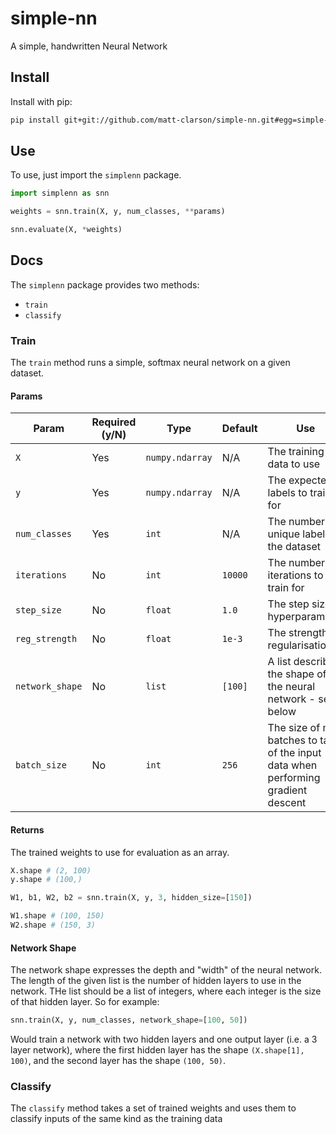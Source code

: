 # simple-nn
A simple, handwritten Neural Network

## Install
Install with pip:

```bash
pip install git+git://github.com/matt-clarson/simple-nn.git#egg=simple-nn
```

## Use
To use, just import the `simplenn` package.

```python
import simplenn as snn

weights = snn.train(X, y, num_classes, **params)

snn.evaluate(X, *weights)
```

## Docs
The `simplenn` package provides two methods:

 * `train`
 * `classify`

### Train
The `train` method runs a simple, softmax neural network on a given dataset.

#### Params
Param | Required (y/N) | Type | Default | Use
---|---|---|---|---
`X` | Yes | `numpy.ndarray` | N/A | The training data to use
`y` | Yes | `numpy.ndarray` | N/A | The expected labels to train for
`num_classes` | Yes | `int` | N/A | The number of unique labels in the dataset
`iterations` | No | `int` | `10000` | The number of iterations to train for
`step_size` | No | `float` | `1.0` | The step size hyperparameter
`reg_strength` | No | `float` | `1e-3` | The strength of regularisation
`network_shape` | No | `list` | `[100]` | A list describing the shape of the neural network - see below
`batch_size` | No | `int` | `256` | The size of mini batches to take of the input data when performing gradient descent

#### Returns
The trained weights to use for evaluation as an array.

```python
X.shape # (2, 100)
y.shape # (100,)

W1, b1, W2, b2 = snn.train(X, y, 3, hidden_size=[150])

W1.shape # (100, 150)
W2.shape # (150, 3)
```

#### Network Shape
The network shape expresses the depth and "width" of the neural network. The length of the given list is the number of hidden layers to use in the network. THe list should be a list of integers, where each integer is the size of that hidden layer. So for example:

```python
snn.train(X, y, num_classes, network_shape=[100, 50])
```

Would train a network with two hidden layers and one output layer (i.e. a 3 layer network), where the first hidden layer has the shape `(X.shape[1], 100)`, and the second layer has the shape `(100, 50)`.

### Classify
The `classify` method takes a set of trained weights and uses them to classify inputs of the same kind as the training data


